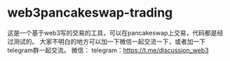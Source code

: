# web3pancakeswap-trading
这是一个基于web3写的交易的工具，可以在pancakeswap上交易，代码都是经过测试的。
大家不明白的地方可以加一下微信一起交流一下，或者加一下telegram群一起交流。
微信：
telegram：https://t.me/discussion_web3
